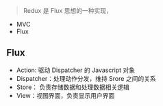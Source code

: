 > Redux 是 Flux 思想的一种实现，

- MVC
- Flux

## Flux

- Action: 驱动 Dispatcher 的 Javascript 对象
- Dispatcher：处理动作分发，维持 Srore 之间的关系
- Store： 负责存储数据和处理数据相关逻辑
- View：视图界面，负责显示用户界面
